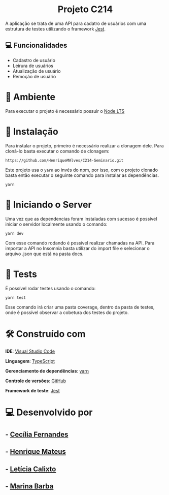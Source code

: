 <h1 align="center">Projeto C214</h1> 


A aplicação se trata de uma API para cadatro de usuários com uma estrutura de testes utilizando o framework [Jest](https://jestjs.io/).

## 💻 Funcionalidades
- Cadastro de usuário
- Leirura de usuários
- Atualização de usuário
- Remoção de usuário

# 🌳 Ambiente
Para executar o projeto é necessário possuir o [Node LTS](https://nodejs.org/en/download/)

# 🔧 Instalação
Para instalar o projeto, primeiro é necessário realizar a clonagem dele. Para cloná-lo basta executar o comando de clonagem:
```
https://github.com/HenriqueMAlves/C214-Seminario.git
```

Este projeto usa o ```yarn``` ao invés do npm, por isso, com o projeto clonado basta então executar o seguinte comando para instalar as dependências.
```
yarn
```

# 🚀 Iniciando o Server
Uma vez que as dependencias foram instaladas com sucesso é possível iniciar o servidor localmente usando o comando:
```
yarn dev
```

Com esse comando rodando é possível realizar chamadas na API. Para importar a API no Insomnia basta utilizar do import file e selecionar o arquivo .json que está na pasta docs.


# 🚀 Tests
É possível rodar testes usando o comando:
```
yarn test
```

Esse comando irá criar uma pasta coverage, dentro da pasta de testes, onde é possível observar a cobetura dos testes do projeto.

# 🛠️ Construído com

**IDE**: [Visual Studio Code](https://code.visualstudio.com/)

**Linguagem**: [TypeScript](https://www.typescriptlang.org/)

**Gerenciamento de dependências**: [yarn](https://yarnpkg.com/)

**Controle de versões**: [GitHub](https://github.com/)

**Framework de teste**: [Jest](https://jestjs.io/)

# 💻 Desenvolvido por
## - [Cecília Fernandes](https://github.com/ninth-in)
## - [Henrique Mateus](https://github.com/HenriqueMAlves)
## - [Letícia Calixto](https://github.com/LeticiaCalixto)
## - [Marina Barba](https://github.com/marinabribeiro)
